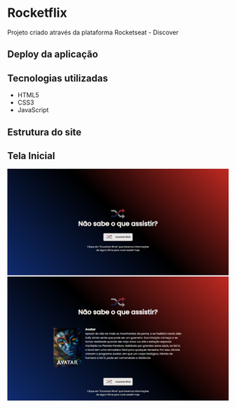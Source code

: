 # Rocketflix
Projeto criado através da plataforma Rocketseat - Discover

## Deploy da aplicação



## Tecnologias utilizadas

+ HTML5
+ CSS3
+ JavaScript

## Estrutura do site


## Tela Inicial 

<img src=".github/project-cover.png">

<img src=".github/project.png">

